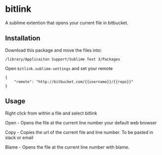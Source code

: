 # bitlink
A sublime extention that opens your current file in bitbucket. 

## Installation
Download this package and move the files into:

```/library/Applicaiton Support/Sublime Text 3/Packages```

Open `bitlink.sublime-settings` and set your remote

```
{
	"remote": "http://bitbucket.com/{{username}}/{{repo}}"
}
```

## Usage 
Right click from within a file and select bitlink

Open - Opens the file at the current line number your default web browser

Copy - Copies the url of the current file and line number. To be pasted in slack or email

Blame - Opens the file at the current line number with blame. 
